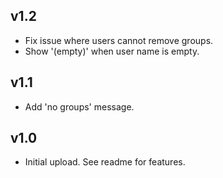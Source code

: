 ## v1.2

* Fix issue where users cannot remove groups.
* Show '(empty)' when user name is empty.

## v1.1

* Add 'no groups' message.

## v1.0

* Initial upload. See readme for features.
